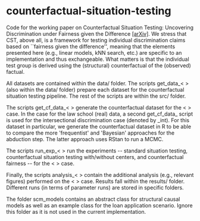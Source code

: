 # counterfactual-situation-testing

Code for the working paper on Counterfactual Situation Testing: Uncovering Discrimination under Fairness given the Difference [[arXiv]](https://arxiv.org/abs/2302.11944). We stress that CST, above all, is a framework for testing individual discrimination claims based on ``fairness given the difference'', meaning that the elements presented here (e.g., linear models, kNN search, etc.) are specific to an implementation and thus exchangeable. What matters is that the individual test group is derived using the (structural) counterfactual of the (observed) factual. 

All datasets are contained within the data/ folder. The scripts get_data_< > (also within the data/ folder) prepare each dataset for the counterfactual situation testing pipeline. The rest of the scripts are within the src/ folder. 

The scripts get_cf_data_< > generate the counterfactual dataset for the < > case. In the case for the law school (real) data, a second get_cf_data_ script is used for the intersectional discrimination case (denoted by _int). For this dataset in particular, we generate the counterfactual dataset in R to be able to compare the more 'frequentist' and 'Bayesian' approaches for the abduction step. The latter approach uses RStan to run a MCMC.

The scripts run_exp_< > run the experiments -- standard situation testing, counterfactual situation testing with/without centers, and counterfactual fairness -- for the < > case. 

Finally, the scripts analysis_< > contain the additional analysis (e.g., relevant figures) performed on the < > case. Results fall within the results/ folder. Different runs (in terms of parameter runs) are stored in specific folders. 

The folder scm_models contains an abstract class for structural causal models as well as an example class for the loan application scenario. Ignore this folder as it is not used in the current implementation.
